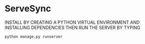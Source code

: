 # ServeSync
INSTALL BY CREATING A PYTHON VIRTUAL ENVIRONMENT AND INSTALLING DEPENDENCIES THEN RUN THE SERVER BY TYPING 

```bash
python manage.py runserver
```